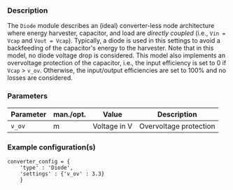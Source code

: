 ### Description 

The `Diode` module describes an (ideal) converter-less node architecture where energy harvester, capacitor, and load are *directly coupled* (i.e., `Vin = Vcap` and `Vout = Vcap`). Typically, a diode is used in this settings to avoid a backfeeding of the capacitor's energy to the harvester. Note that in this model, no diode voltage drop is considered.
This model also implements an overvoltage protection of the capacitor, i.e., the input efficiency is set to 0 if `Vcap` > `v_ov`. Otherwise, the input/output efficiencies are set to 100% and no losses are considered.
### Parameters

| **Parameter** | **man./opt.** | **Value**                | **Description**                                                                                                      |
|---------------|---------------|--------------------------|----------------------------------------------------------------------------------------------------------------------|
|     `v_ov`     |     m         |    Voltage in V   |  Overvoltage protection   |                                                                          |

### Example configuration(s)

```
converter_config = {
    'type' : 'Diode',
    'settings' : {'v_ov' : 3.3}
    }
```